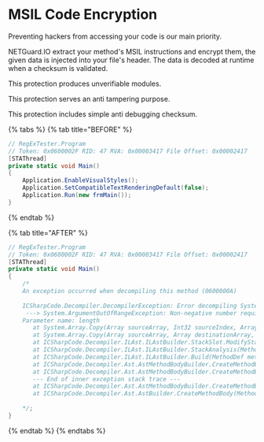 # MSIL Code Encryption

Preventing hackers from accessing your code is our main priority. 

NETGuard.IO extract your method's MSIL instructions and encrypt them, the given data is injected into your file's header. The data is decoded at runtime when a checksum is validated. 

This protection produces unverifiable modules. 

This protection serves an anti tampering purpose. 

This protection includes simple anti debugging checksum.

{% tabs %}
{% tab title="BEFORE" %}
```csharp
// RegExTester.Program
// Token: 0x0600002F RID: 47 RVA: 0x00003417 File Offset: 0x00002417
[STAThread]
private static void Main()
{
	Application.EnableVisualStyles();
	Application.SetCompatibleTextRenderingDefault(false);
	Application.Run(new frmMain());
}
```
{% endtab %}

{% tab title="AFTER" %}
```csharp
// RegExTester.Program
// Token: 0x0600002F RID: 47 RVA: 0x00003417 File Offset: 0x00002417
[STAThread]
private static void Main()
{
	/*
	An exception occurred when decompiling this method (0600000A)
	
	ICSharpCode.Decompiler.DecompilerException: Error decompiling System.Void _test.Program::.ctor()
	 ---> System.ArgumentOutOfRangeException: Non-negative number required.
	Parameter name: length
	   at System.Array.Copy(Array sourceArray, Int32 sourceIndex, Array destinationArray, Int32 destinationIndex, Int32 length, Boolean reliable)
	   at System.Array.Copy(Array sourceArray, Array destinationArray, Int32 length)
	   at ICSharpCode.Decompiler.ILAst.ILAstBuilder.StackSlot.ModifyStack(StackSlot[] stack, Int32 popCount, Int32 pushCount, ByteCode pushDefinition) in C:\projects\dnspy\Extensions\ILSpy.Decompiler\ICSharpCode.Decompiler\ICSharpCode.Decompiler\ILAst\ILAstBuilder.cs:line 50
	   at ICSharpCode.Decompiler.ILAst.ILAstBuilder.StackAnalysis(MethodDef methodDef) in C:\projects\dnspy\Extensions\ILSpy.Decompiler\ICSharpCode.Decompiler\ICSharpCode.Decompiler\ILAst\ILAstBuilder.cs:line 373
	   at ICSharpCode.Decompiler.ILAst.ILAstBuilder.Build(MethodDef methodDef, Boolean optimize, DecompilerContext context) in C:\projects\dnspy\Extensions\ILSpy.Decompiler\ICSharpCode.Decompiler\ICSharpCode.Decompiler\ILAst\ILAstBuilder.cs:line 264
	   at ICSharpCode.Decompiler.Ast.AstMethodBodyBuilder.CreateMethodBody(IEnumerable`1 parameters, MethodDebugInfoBuilder& builder) in C:\projects\dnspy\Extensions\ILSpy.Decompiler\ICSharpCode.Decompiler\ICSharpCode.Decompiler\Ast\AstMethodBodyBuilder.cs:line 105
	   at ICSharpCode.Decompiler.Ast.AstMethodBodyBuilder.CreateMethodBody(MethodDef methodDef, DecompilerContext context, IEnumerable`1 parameters, Boolean valueParameterIsKeyword, StringBuilder sb, MethodDebugInfoBuilder& stmtsBuilder) in C:\projects\dnspy\Extensions\ILSpy.Decompiler\ICSharpCode.Decompiler\ICSharpCode.Decompiler\Ast\AstMethodBodyBuilder.cs:line 83
	   --- End of inner exception stack trace ---
	   at ICSharpCode.Decompiler.Ast.AstMethodBodyBuilder.CreateMethodBody(MethodDef methodDef, DecompilerContext context, IEnumerable`1 parameters, Boolean valueParameterIsKeyword, StringBuilder sb, MethodDebugInfoBuilder& stmtsBuilder) in C:\projects\dnspy\Extensions\ILSpy.Decompiler\ICSharpCode.Decompiler\ICSharpCode.Decompiler\Ast\AstMethodBodyBuilder.cs:line 87
	   at ICSharpCode.Decompiler.Ast.AstBuilder.CreateMethodBody(MethodDef method, IEnumerable`1 parameters, Boolean valueParameterIsKeyword, MethodKind methodKind, MethodDebugInfoBuilder& builder) in C:\projects\dnspy\Extensions\ILSpy.Decompiler\ICSharpCode.Decompiler\ICSharpCode.Decompiler\Ast\AstBuilder.cs:line 1358
	
	*/;
}
```
{% endtab %}
{% endtabs %}

